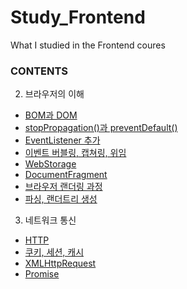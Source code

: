 # Study_Frontend
What I studied in the Frontend coures
 

### CONTENTS

02. 브라우저의 이해

- [BOM과 DOM](02.브라우저의%20이해/00.BOM과%20DOM.md)
- [stopPropagation()과 preventDefault()](02.브라우저의%20이해/01.stopPropagation()과%20preventDefault().md)
- [EventListener 추가](02.브라우저의%20이해/02.EventListener%20추가.md)
- [이벤트 버블링, 캡쳐링, 위임](02.브라우저의%20이해/03.%20버블링,%20캡쳐링,%20위임.md)
- [WebStorage](02.브라우저의%20이해/04.WebStorage.md)
- [DocumentFragment](02.브라우저의%20이해/05.DocumentFragment.md)
- [브라우저 랜더링 과정](02.브라우저의%20이해/06.브라우저%20랜더링%20과정.md)
- [파싱, 랜더트리 생성](02.브라우저의%20이해/07.파싱,%20랜더트리%20생성.md)

03. 네트워크 통신

- [HTTP](03.네트워크%20통신/00.HTTP.md)
- [쿠키, 세션, 캐시](03.네트워크%20통신/01.쿠키,%20세션,%20캐시.md)
- [XMLHttpRequest](03.네트워크%20통신/02.XMLHttpRequest.md)
- [Promise](03.네트워크%20통신/03.Promise.md)
